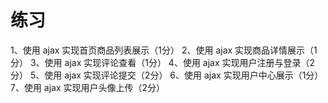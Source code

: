 # 练习



1、使用 ajax 实现首页商品列表展示（1分）
2、使用 ajax 实现商品详情展示（1分）
3、使用 ajax 实现评论查看（1分）
4、使用 ajax 实现用户注册与登录（2分）
5、使用 ajax 实现评论提交（2分）
6、使用 ajax 实现用户中心展示（1分）
7、使用 ajax 实现用户头像上传（2分）
